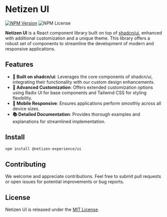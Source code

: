 # Netizen UI

[![NPM Version](https://img.shields.io/npm/v/%40netizen-experience%2Fui)](https://www.npmjs.com/package/@netizen-experience/ui)
![NPM License](https://img.shields.io/npm/l/%40netizen-experience%2Fui)

**Netizen UI** is a React component library built on top of [shadcn/ui](https://ui.shadcn.com/), enhanced with additional customization and a unique theme. This library offers a robust set of components to streamline the development of modern and responsive applications.

## Features

- **🚀 Built on shadcn/ui**: Leverages the core components of shadcn/ui, integrating their functionality with our custom design enhancements.
- **🎨 Advanced Customization**: Offers extended customization options using Radix UI for base components and Tailwind CSS for styling flexibility.
- **📱 Mobile Responsive**: Ensures applications perform smoothly across all device sizes.
- **📚 Detailed Documentation**: Provides thorough examples and explanations for streamlined implementation.

## Install

```bash
npm install @netizen-experience/ui
```

## Contributing

We welcome and appreciate contributions. Feel free to submit pull requests or open issues for potential improvements or bug reports.

## License

Netizen UI is released under the [MIT License](/LICENSE).
